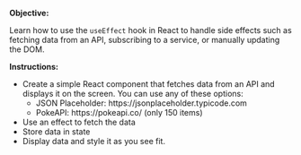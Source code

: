 <p><strong>Objective:</strong></p>
<p>Learn how to use the&nbsp;<code>useEffect</code> hook in React to handle side effects such as fetching data from an API, subscribing to a service, or manually updating the DOM.</p>
<p><strong>Instructions:</strong>&nbsp;</p>
<ul>
<li>Create a simple React component that fetches data from an API&nbsp;and displays it on the screen. You can use any of these options:
<ul>
<li>JSON Placeholder: https://jsonplaceholder.typicode.com</li>
<li>PokeAPI: https://pokeapi.co/ (only 150 items)</li>
</ul>
</li>
<li>Use an effect to fetch the data</li>
<li>Store data in state</li>
<li>Display data and style it as you see fit.&nbsp;</li>
</ul>